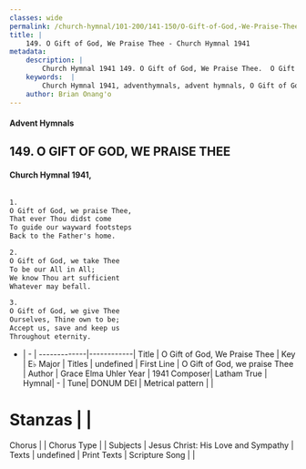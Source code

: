 ```yaml
---
classes: wide
permalink: /church-hymnal/101-200/141-150/O-Gift-of-God,-We-Praise-Thee/
title: |
    149. O Gift of God, We Praise Thee - Church Hymnal 1941
metadata:
    description: |
        Church Hymnal 1941 149. O Gift of God, We Praise Thee.  O Gift of God, we praise Thee,  That ever Thou didst come  To guide our wayward footsteps  Back to the Father's home.  
    keywords:  |
        Church Hymnal 1941, adventhymnals, advent hymnals, O Gift of God, We Praise Thee, O Gift of God, we praise Thee. 
    author: Brian Onang'o
---
```


#### Advent Hymnals
## 149. O GIFT OF GOD, WE PRAISE THEE
####  Church Hymnal 1941,

```txt

1.
O Gift of God, we praise Thee, 
That ever Thou didst come 
To guide our wayward footsteps 
Back to the Father's home. 

2.
O Gift of God, we take Thee 
To be our All in All; 
We know Thou art sufficient 
Whatever may befall. 

3.
O Gift of God, we give Thee 
Ourselves, Thine own to be; 
Accept us, save and keep us 
Throughout eternity.


```

- |   -  |
-------------|------------|
Title | O Gift of God, We Praise Thee |
Key | E♭ Major |
Titles | undefined |
First Line | O Gift of God, we praise Thee |
Author | Grace Elma Uhler
Year | 1941
Composer| Latham True |
Hymnal|  - |
Tune| DONUM DEI |
Metrical pattern | |
# Stanzas |  |
Chorus |  |
Chorus Type |  |
Subjects | Jesus Christ: His Love and Sympathy |
Texts | undefined |
Print Texts | 
Scripture Song |  |
    
